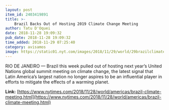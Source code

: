 ```yaml
---
layout: post
item_id: 2403419891
title: >-
    Brazil Backs Out of Hosting 2019 Climate Change Meeting
author: Tatu D'Oquei
date: 2018-11-28 19:09:32
pub_date: 2018-11-28 19:09:32
time_added: 2018-11-29 07:25:40
category: avisamos
image: https://static01.nyt.com/images/2018/11/29/world/29brazilclimate1/29brazilclimate1-facebookJumbo.jpg
---
```


RIO DE JANEIRO — Brazil this week pulled out of hosting next year’s United Nations global summit meeting on climate change, the latest signal that Latin America’s largest nation no longer aspires to be an influential player in efforts to mitigate the effects of a warming planet.

**Link:** [https://www.nytimes.com/2018/11/28/world/americas/brazil-climate-meeting.html](https://www.nytimes.com/2018/11/28/world/americas/brazil-climate-meeting.html)

